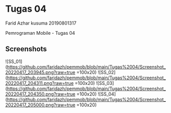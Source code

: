 # Tugas 04

Farid Azhar kusuma
20190801317

Pemrograman Mobile - Tugas 04

## Screenshots
![SS_01](https://github.com/faridazh/pemmob/blob/main/Tugas%2004/Screenshot_20220417_203945.png?raw=true =100x20)
![SS_02](https://github.com/faridazh/pemmob/blob/main/Tugas%2004/Screenshot_20220417_204311.png?raw=true =100x20)
![SS_03](https://github.com/faridazh/pemmob/blob/main/Tugas%2004/Screenshot_20220417_204350.png?raw=true =100x20)
![SS_04](https://github.com/faridazh/pemmob/blob/main/Tugas%2004/Screenshot_20220417_205000.png?raw=true =100x20)
